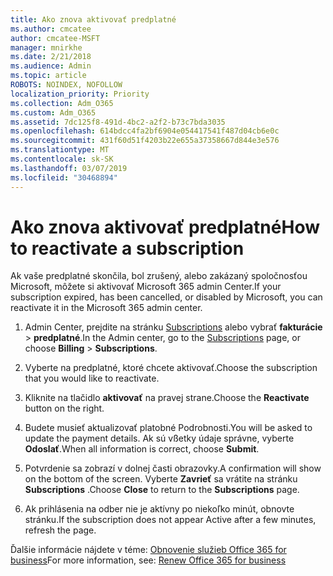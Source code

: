 ```yaml
---
title: Ako znova aktivovať predplatné
ms.author: cmcatee
author: cmcatee-MSFT
manager: mnirkhe
ms.date: 2/21/2018
ms.audience: Admin
ms.topic: article
ROBOTS: NOINDEX, NOFOLLOW
localization_priority: Priority
ms.collection: Adm_O365
ms.custom: Adm_O365
ms.assetid: 7dc125f8-491d-4bc2-a2f2-b73c7bda3035
ms.openlocfilehash: 614bdcc4fa2bf6904e054417541f487d04cb6e0c
ms.sourcegitcommit: 431f60d51f4203b22e655a37358667d844e3e576
ms.translationtype: MT
ms.contentlocale: sk-SK
ms.lasthandoff: 03/07/2019
ms.locfileid: "30468894"
---
```

# <a name="how-to-reactivate-a-subscription"></a><span data-ttu-id="0490e-102">Ako znova aktivovať predplatné</span><span class="sxs-lookup"><span data-stu-id="0490e-102">How to reactivate a subscription</span></span>

<span data-ttu-id="0490e-103">Ak vaše predplatné skončila, bol zrušený, alebo zakázaný spoločnosťou Microsoft, môžete si aktivovať Microsoft 365 admin Center.</span><span class="sxs-lookup"><span data-stu-id="0490e-103">If your subscription expired, has been cancelled, or disabled by Microsoft, you can reactivate it in the Microsoft 365 admin center.</span></span>
  
1. <span data-ttu-id="0490e-104">Admin Center, prejdite na stránku [Subscriptions](https://go.microsoft.com/fwlink/p/?linkid=842054) alebo vybrať **fakturácie** \> **predplatné**.</span><span class="sxs-lookup"><span data-stu-id="0490e-104">In the Admin center, go to the [Subscriptions](https://go.microsoft.com/fwlink/p/?linkid=842054) page, or choose **Billing** \> **Subscriptions**.</span></span>
    
2. <span data-ttu-id="0490e-105">Vyberte na predplatné, ktoré chcete aktivovať.</span><span class="sxs-lookup"><span data-stu-id="0490e-105">Choose the subscription that you would like to reactivate.</span></span>
    
3. <span data-ttu-id="0490e-106">Kliknite na tlačidlo **aktivovať** na pravej strane.</span><span class="sxs-lookup"><span data-stu-id="0490e-106">Choose the **Reactivate** button on the right.</span></span> 
    
4. <span data-ttu-id="0490e-107">Budete musieť aktualizovať platobné Podrobnosti.</span><span class="sxs-lookup"><span data-stu-id="0490e-107">You will be asked to update the payment details.</span></span> <span data-ttu-id="0490e-108">Ak sú vßetky údaje správne, vyberte **Odoslať**.</span><span class="sxs-lookup"><span data-stu-id="0490e-108">When all information is correct, choose **Submit**.</span></span>
    
5. <span data-ttu-id="0490e-109">Potvrdenie sa zobrazí v dolnej časti obrazovky.</span><span class="sxs-lookup"><span data-stu-id="0490e-109">A confirmation will show on the bottom of the screen.</span></span> <span data-ttu-id="0490e-110">Vyberte **Zavrieť** sa vrátite na stránku **Subscriptions** .</span><span class="sxs-lookup"><span data-stu-id="0490e-110">Choose **Close** to return to the **Subscriptions** page.</span></span> 
    
6. <span data-ttu-id="0490e-111">Ak prihlásenia na odber nie je aktívny po niekoľko minút, obnovte stránku.</span><span class="sxs-lookup"><span data-stu-id="0490e-111">If the subscription does not appear Active after a few minutes, refresh the page.</span></span>
    
<span data-ttu-id="0490e-112">Ďalšie informácie nájdete v téme: [Obnovenie služieb Office 365 for business](https://support.office.com/article/8d83b530-f4ca-47f6-a666-e5791cbacc7e)</span><span class="sxs-lookup"><span data-stu-id="0490e-112">For more information, see: [Renew Office 365 for business](https://support.office.com/article/8d83b530-f4ca-47f6-a666-e5791cbacc7e)</span></span>
  

